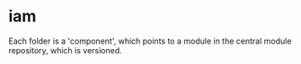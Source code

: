 # iam
Each folder is a 'component', which points to a module in the central module repository, which is versioned.

